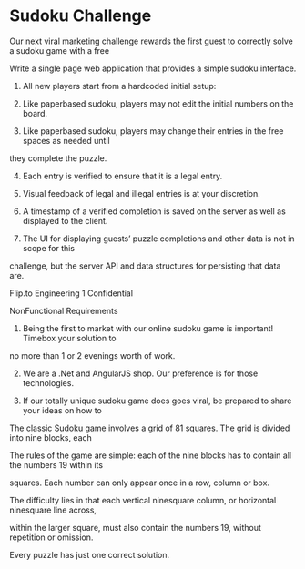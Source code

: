 <h1>Sudoku Challenge</h1>

Our next viral marketing challenge rewards the first guest to correctly solve a sudoku game with a free

Write a single page web application that provides a simple sudoku interface.

1. All new players start from a hardcoded initial setup:

2. Like paper­based sudoku, players may not edit the initial numbers on the board.

3. Like paper­based sudoku, players may change their entries in the free spaces as needed until

they complete the puzzle.

4. Each entry is verified to ensure that it is a legal entry.

5. Visual feedback of legal and illegal entries is at your discretion.

6. A timestamp of a verified completion is saved on the server as well as displayed to the client.

7. The UI for displaying guests’ puzzle completions and other data is not in scope ​for this

challenge, but the server API and data structures for persisting that data are.

Flip.to Engineering 1 Confidential

Non­Functional Requirements

1. Being the first to market with our online sudoku game is important! Time­box your solution to

no more than 1 or 2 evenings worth of work.

2. We are a .Net and AngularJS shop. Our preference is for those technologies.

3. If our totally unique sudoku game does goes viral, be prepared to share your ideas on how to

The classic Sudoku game involves a grid of 81 squares. The grid is divided into nine blocks, each

The rules of the game are simple: each of the nine blocks has to contain all the numbers 1­9 within its

squares. Each number can only appear once in a row, column or box.

The difficulty lies in that each vertical nine­square column, or horizontal nine­square line across,

within the larger square, must also contain the numbers 1­9, without repetition or omission.

Every puzzle has just one correct solution.
